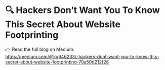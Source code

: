# 🔍 Hackers Don’t Want You To Know This Secret About Website Footprinting

👉 Read the full blog on Medium:  
https://medium.com/@kg646233/️-hackers-dont-want-you-to-know-this-secret-about-website-footprinting-70a50d212f28
